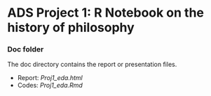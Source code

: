 # ADS Project 1:  R Notebook on the history of philosophy

### Doc folder

The doc directory contains the report or presentation files.

+ Report: *Proj1_eda.html* 
+ Codes: *Proj1_eda.Rmd*
